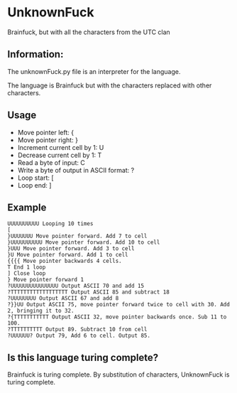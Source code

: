 # UnknownFuck
Brainfuck, but with all the characters from the UTC clan
## Information:
The unknownFuck.py file is an interpreter for the language.

The language is Brainfuck but with the characters replaced with other characters.

## Usage
- Move pointer left: {
- Move pointer right: }
- Increment current cell by 1: U
- Decrease current cell by 1: T
- Read a byte of input: C
- Write a byte of output in ASCII format: ?
- Loop start: \[
- Loop end: \]
## Example
```
UUUUUUUUUU Looping 10 times
[
}UUUUUUU Move pointer forward. Add 7 to cell
}UUUUUUUUUU Move pointer forward. Add 10 to cell
}UUU Move pointer forward. Add 3 to cell
}U Move pointer forward. Add 1 to cell
{{{{ Move pointer backwards 4 cells.
T End 1 loop
] Close loop
} Move pointer forward 1
?UUUUUUUUUUUUUUU Output ASCII 70 and add 15
?TTTTTTTTTTTTTTTTTT Output ASCII 85 and subtract 18
?UUUUUUUU Output ASCII 67 and add 8
?}}UU Output ASCII 75, move pointer forward twice to cell with 30. Add 2, bringing it to 32.
?{TTTTTTTTTTT Output ASCII 32, move pointer backwards once. Sub 11 to 100.
?TTTTTTTTTT Output 89. Subtract 10 from cell
?UUUUUU? Output 79, Add 6 to cell. Output 85.
```
## Is this language turing complete?
Brainfuck is turing complete. By substitution of characters, UnknownFuck is turing complete.
